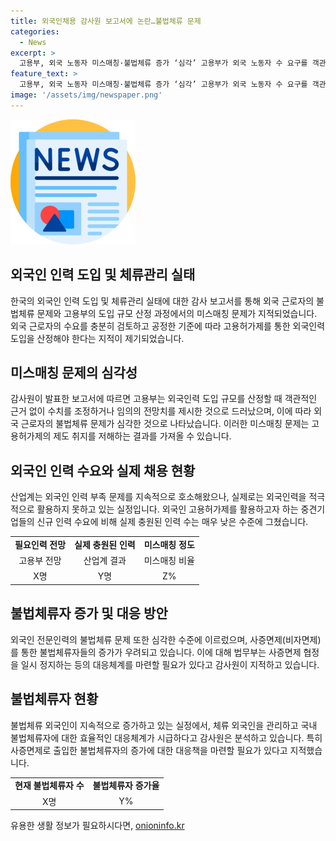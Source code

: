 ```yaml
---
title: 외국인채용 감사원 보고서에 논란…불법체류 문제
categories:
  - News
excerpt: >
  고용부, 외국 노동자 미스매칭·불법체류 증가 ‘심각’ 고용부가 외국 노동자 수 요구를 객관적으로 판단하지 않고 산출한 것으로 드러났다. 전문인력 비자로 들어온 외국인 노동자들의 불법체류 문제도 심각하며, 불법체류자 수는 5년새 63% 증가했다. 감사원은 이에 대한 법무부의 대응체계를 요구했다. 또한, 전체 체류 외국인 중 41만명이 불법체류하고 있으며 사증면제협정으로 들어온 불법체류자 수가 급증하는 등 사회적 문제로 부각됐다.
feature_text: >
  고용부, 외국 노동자 미스매칭·불법체류 증가 ‘심각’ 고용부가 외국 노동자 수 요구를 객관적으로 판단하지 않고 산출한 것으로 드러났다. 전문인력 비자로 들어온 외국인 노동자들의 불법체류 문제도 심각하며, 불법체류자 수는 5년새 63% 증가했다. 감사원은 이에 대한 법무부의 대응체계를 요구했다. 또한, 전체 체류 외국인 중 41만명이 불법체류하고 있으며 사증면제협정으로 들어온 불법체류자 수가 급증하는 등 사회적 문제로 부각됐다.
image: '/assets/img/newspaper.png'
---
```


<p><img src="/assets/img/newspaper.png" alt="kimp 속보" /></p>

<h2 data-ke-size="size26">외국인 인력 도입 및 체류관리 실태</h2>

<p data-ke-size="size16">한국의 외국인 인력 도입 및 체류관리 실태에 대한 감사 보고서를 통해 외국 근로자의 불법체류 문제와 고용부의 도입 규모 산정 과정에서의 미스매칭 문제가 지적되었습니다. 외국 근로자의 수요를 충분히 검토하고 공정한 기준에 따라 고용허가제를 통한 외국인력 도입을 산정해야 한다는 지적이 제기되었습니다.</p>

<h2 data-ke-size="size26">미스매칭 문제의 심각성</h2>

<p data-ke-size="size16">감사원이 발표한 보고서에 따르면 고용부는 외국인력 도입 규모를 산정할 때 객관적인 근거 없이 수치를 조정하거나 임의의 전망치를 제시한 것으로 드러났으며, 이에 따라 외국 근로자의 불법체류 문제가 심각한 것으로 나타났습니다. 이러한 미스매칭 문제는 고용허가제의 제도 취지를 저해하는 결과를 가져올 수 있습니다.</p>

<h2 data-ke-size="size26">외국인 인력 수요와 실제 채용 현황</h2>

<p data-ke-size="size16">산업계는 외국인 인력 부족 문제를 지속적으로 호소해왔으나, 실제로는 외국인력을 적극적으로 활용하지 못하고 있는 실정입니다. 외국인 고용허가제를 활용하고자 하는 중견기업들의 신규 인력 수요에 비해 실제 충원된 인력 수는 매우 낮은 수준에 그쳤습니다.</p>

<table>
    <tr>
        <td style="text-align: center; height: 17px;"><b>필요인력 전망</b></td>
        <td style="text-align: center; height: 17px;"><b>실제 충원된 인력</b></td>
        <td style="text-align: center; height: 17px;"><b>미스매칭 정도</b></td>
    </tr>
    <tr>
        <td style="text-align: center; height: 17px;">고용부 전망</td>
        <td style="text-align: center; height: 17px;">산업계 결과</td>
        <td style="text-align: center; height: 17px;">미스매칭 비율</td>
    </tr>
    <tr>
        <td style="text-align: center; height: 17px;">X명</td>
        <td style="text-align: center; height: 17px;">Y명</td>
        <td style="text-align: center; height: 17px;">Z%</td>
    </tr>
</table>

<h2 data-ke-size="size26">불법체류자 증가 및 대응 방안</h2>

<p data-ke-size="size16">외국인 전문인력의 불법체류 문제 또한 심각한 수준에 이르렀으며, 사증면제(비자면제)를 통한 불법체류자들의 증가가 우려되고 있습니다. 이에 대해 법무부는 사증면제 협정을 일시 정지하는 등의 대응체계를 마련할 필요가 있다고 감사원이 지적하고 있습니다.</p>

<h2 data-ke-size="size26">불법체류자 현황</h2>

<p data-ke-size="size16">불법체류 외국인이 지속적으로 증가하고 있는 실정에서, 체류 외국인을 관리하고 국내 불법체류자에 대한 효율적인 대응체계가 시급하다고 감사원은 분석하고 있습니다. 특히 사증면제로 출입한 불법체류자의 증가에 대한 대응책을 마련할 필요가 있다고 지적했습니다.</p>

<table>
    <tr>
        <td style="text-align: center; height: 17px;"><b>현재 불법체류자 수</b></td>
        <td style="text-align: center; height: 17px;"><b>불법체류자 증가율</b></td>
    </tr>
    <tr>
        <td style="text-align: center; height: 17px;">X명</td>
        <td style="text-align: center; height: 17px;">Y%</td>
    </tr>
</table>
유용한 생활 정보가 필요하시다면, <a href="https://onioninfo.kr" rel="dofollow">onioninfo.kr</a>


